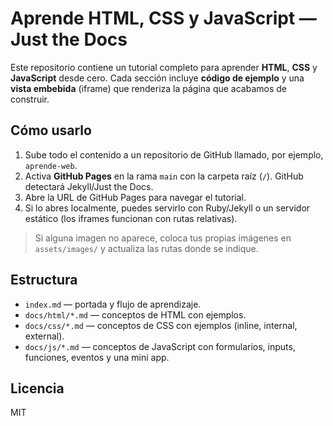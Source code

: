 # Aprende HTML, CSS y JavaScript — Just the Docs

Este repositorio contiene un tutorial completo para aprender **HTML**, **CSS** y **JavaScript** desde cero.
Cada sección incluye **código de ejemplo** y una **vista embebida** (iframe) que renderiza la página que acabamos de construir.

## Cómo usarlo

1. Sube todo el contenido a un repositorio de GitHub llamado, por ejemplo, `aprende-web`.
2. Activa **GitHub Pages** en la rama `main` con la carpeta raíz (`/`). GitHub detectará Jekyll/Just the Docs.
3. Abre la URL de GitHub Pages para navegar el tutorial.
4. Si lo abres localmente, puedes servirlo con Ruby/Jekyll o un servidor estático (los iframes funcionan con rutas relativas).

> Si alguna imagen no aparece, coloca tus propias imágenes en `assets/images/` y actualiza las rutas donde se indique.

## Estructura

- `index.md` — portada y flujo de aprendizaje.
- `docs/html/*.md` — conceptos de HTML con ejemplos.
- `docs/css/*.md` — conceptos de CSS con ejemplos (inline, internal, external).
- `docs/js/*.md` — conceptos de JavaScript con formularios, inputs, funciones, eventos y una mini app.

## Licencia
MIT